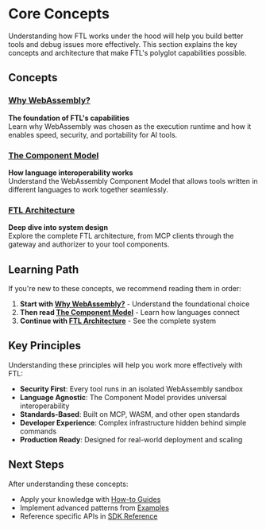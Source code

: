 # Core Concepts

Understanding how FTL works under the hood will help you build better tools and debug issues more effectively. This section explains the key concepts and architecture that make FTL's polyglot capabilities possible.

## Concepts

### [Why WebAssembly?](./why-webassembly.md)
**The foundation of FTL's capabilities**  
Learn why WebAssembly was chosen as the execution runtime and how it enables speed, security, and portability for AI tools.

### [The Component Model](./component-model.md)
**How language interoperability works**  
Understand the WebAssembly Component Model that allows tools written in different languages to work together seamlessly.

### [FTL Architecture](./architecture.md)
**Deep dive into system design**  
Explore the complete FTL architecture, from MCP clients through the gateway and authorizer to your tool components.

## Learning Path

If you're new to these concepts, we recommend reading them in order:

1. **Start with [Why WebAssembly?](./why-webassembly.md)** - Understand the foundational choice
2. **Then read [The Component Model](./component-model.md)** - Learn how languages connect
3. **Continue with [FTL Architecture](./architecture.md)** - See the complete system


## Key Principles

Understanding these principles will help you work more effectively with FTL:

- **Security First**: Every tool runs in an isolated WebAssembly sandbox
- **Language Agnostic**: The Component Model provides universal interoperability
- **Standards-Based**: Built on MCP, WASM, and other open standards
- **Developer Experience**: Complex infrastructure hidden behind simple commands
- **Production Ready**: Designed for real-world deployment and scaling

## Next Steps

After understanding these concepts:
- Apply your knowledge with [How-to Guides](../guides/)
- Implement advanced patterns from [Examples](../../examples/)
- Reference specific APIs in [SDK Reference](../sdk-reference/)